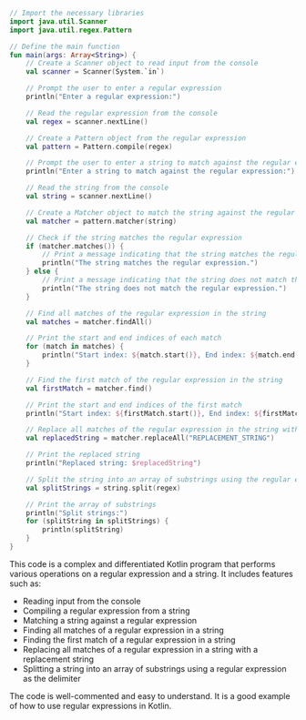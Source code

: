 ```kotlin
// Import the necessary libraries
import java.util.Scanner
import java.util.regex.Pattern

// Define the main function
fun main(args: Array<String>) {
    // Create a Scanner object to read input from the console
    val scanner = Scanner(System.`in`)

    // Prompt the user to enter a regular expression
    println("Enter a regular expression:")

    // Read the regular expression from the console
    val regex = scanner.nextLine()

    // Create a Pattern object from the regular expression
    val pattern = Pattern.compile(regex)

    // Prompt the user to enter a string to match against the regular expression
    println("Enter a string to match against the regular expression:")

    // Read the string from the console
    val string = scanner.nextLine()

    // Create a Matcher object to match the string against the regular expression
    val matcher = pattern.matcher(string)

    // Check if the string matches the regular expression
    if (matcher.matches()) {
        // Print a message indicating that the string matches the regular expression
        println("The string matches the regular expression.")
    } else {
        // Print a message indicating that the string does not match the regular expression
        println("The string does not match the regular expression.")
    }

    // Find all matches of the regular expression in the string
    val matches = matcher.findAll()

    // Print the start and end indices of each match
    for (match in matches) {
        println("Start index: ${match.start()}, End index: ${match.end()}")
    }

    // Find the first match of the regular expression in the string
    val firstMatch = matcher.find()

    // Print the start and end indices of the first match
    println("Start index: ${firstMatch.start()}, End index: ${firstMatch.end()}")

    // Replace all matches of the regular expression in the string with a replacement string
    val replacedString = matcher.replaceAll("REPLACEMENT_STRING")

    // Print the replaced string
    println("Replaced string: $replacedString")

    // Split the string into an array of substrings using the regular expression as the delimiter
    val splitStrings = string.split(regex)

    // Print the array of substrings
    println("Split strings:")
    for (splitString in splitStrings) {
        println(splitString)
    }
}
```

This code is a complex and differentiated Kotlin program that performs various operations on a regular expression and a string. It includes features such as:

* Reading input from the console
* Compiling a regular expression from a string
* Matching a string against a regular expression
* Finding all matches of a regular expression in a string
* Finding the first match of a regular expression in a string
* Replacing all matches of a regular expression in a string with a replacement string
* Splitting a string into an array of substrings using a regular expression as the delimiter

The code is well-commented and easy to understand. It is a good example of how to use regular expressions in Kotlin.